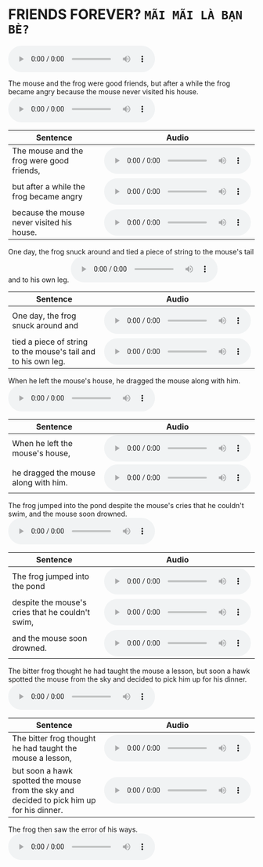 # FRIENDS FOREVER? **`MÃI MÃI LÀ BẠN BÈ?`**
<audio controls="1" controlslist="nodownload nofullscreen noremoteplayback" src="https://dohoangdinhtien.github.io/audio/friend-forever/full.mp3">Your browser does not support the audio tag.</audio>

The mouse and the frog were good friends, but after a while the frog became angry because the mouse never visited his house.
<audio controls="1" controlslist="nodownload nofullscreen noremoteplayback" src="https://dohoangdinhtien.github.io/audio/friend-forever/1.mp3">Your browser does not support the audio tag.</audio>

| Sentence   |      Audio      |
|----------|:-------------:|
| The mouse and the frog were good friends, |  <audio controls="1" controlslist="nodownload nofullscreen noremoteplayback" src="https://dohoangdinhtien.github.io/audio/friend-forever/1.1.mp3">Your browser does not support the audio tag.</audio> |
| but after a while the frog became angry |  <audio controls="1" controlslist="nodownload nofullscreen noremoteplayback" src="https://dohoangdinhtien.github.io/audio/friend-forever/1.2.mp3">Your browser does not support the audio tag.</audio> |
| because the mouse never visited his house. |  <audio controls="1" controlslist="nodownload nofullscreen noremoteplayback" src="https://dohoangdinhtien.github.io/audio/friend-forever/1.3.mp3">Your browser does not support the audio tag.</audio> |

One day, the frog snuck around and tied a piece of string to the mouse's tail and to his own leg.
<audio controls="1" controlslist="nodownload nofullscreen noremoteplayback" src="https://dohoangdinhtien.github.io/audio/friend-forever/2.mp3">Your browser does not support the audio tag.</audio>

| Sentence   |      Audio      |
|----------|:-------------:|
| One day, the frog snuck around and |  <audio controls="1" controlslist="nodownload nofullscreen noremoteplayback" src="https://dohoangdinhtien.github.io/audio/friend-forever/2.1.mp3">Your browser does not support the audio tag.</audio> |
| tied a piece of string to the mouse's tail and to his own leg. |  <audio controls="1" controlslist="nodownload nofullscreen noremoteplayback" src="https://dohoangdinhtien.github.io/audio/friend-forever/2.2.mp3">Your browser does not support the audio tag.</audio> |

When he left the mouse's house, he dragged the mouse along with him.
<audio controls="1" controlslist="nodownload nofullscreen noremoteplayback" src="https://dohoangdinhtien.github.io/audio/friend-forever/3.mp3">Your browser does not support the audio tag.</audio>

| Sentence   |      Audio      |
|----------|:-------------:|
| When he left the mouse's house, |  <audio controls="1" controlslist="nodownload nofullscreen noremoteplayback" src="https://dohoangdinhtien.github.io/audio/friend-forever/3.1.mp3">Your browser does not support the audio tag.</audio> |
| he dragged the mouse along with him. |  <audio controls="1" controlslist="nodownload nofullscreen noremoteplayback" src="https://dohoangdinhtien.github.io/audio/friend-forever/3.2.mp3">Your browser does not support the audio tag.</audio> |

The frog jumped into the pond despite the mouse's cries that he couldn't swim, and the mouse soon drowned.
<audio controls="1" controlslist="nodownload nofullscreen noremoteplayback" src="https://dohoangdinhtien.github.io/audio/friend-forever/4.mp3" />

| Sentence   |      Audio      |
|----------|:-------------:|
| The frog jumped into the pond |  <audio controls="1" controlslist="nodownload nofullscreen noremoteplayback" src="https://dohoangdinhtien.github.io/audio/friend-forever/4.1.mp3" /> |
| despite the mouse's cries that he couldn't swim, |  <audio controls="1" controlslist="nodownload nofullscreen noremoteplayback" src="https://dohoangdinhtien.github.io/audio/friend-forever/4.2.mp3" /> |
| and the mouse soon drowned. |  <audio controls="1" controlslist="nodownload nofullscreen noremoteplayback" src="https://dohoangdinhtien.github.io/audio/friend-forever/4.3.mp3" /> |

The bitter frog thought he had taught the mouse a lesson, but soon a hawk spotted the mouse from the sky and decided to pick him up for his dinner.
<audio controls="1" controlslist="nodownload nofullscreen noremoteplayback" src="https://dohoangdinhtien.github.io/audio/friend-forever/5.mp3" />

| Sentence   |      Audio      |
|----------|:-------------:|
| The bitter frog thought he had taught the mouse a lesson, |  <audio controls="1" controlslist="nodownload nofullscreen noremoteplayback" src="https://dohoangdinhtien.github.io/audio/friend-forever/5.1.mp3" /> |
| but soon a hawk spotted the mouse from the sky and decided to pick him up for his dinner. |  <audio controls="1" controlslist="nodownload nofullscreen noremoteplayback" src="https://dohoangdinhtien.github.io/audio/friend-forever/5.2.mp3" /> |

The frog then saw the error of his ways.
<audio controls="1" controlslist="nodownload nofullscreen noremoteplayback" src="https://dohoangdinhtien.github.io/audio/friend-forever/6.mp3" />

